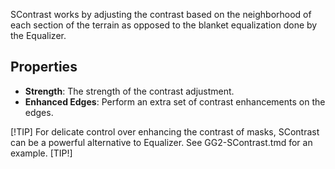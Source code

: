 SContrast works by adjusting the contrast based on the neighborhood of each section of the terrain as opposed to the blanket equalization done by the Equalizer.

## Properties

- **Strength**: The strength of the contrast adjustment.
- **Enhanced Edges**: Perform an extra set of contrast enhancements on the edges.

[!TIP]
For delicate control over enhancing the contrast of masks, SContrast can be a powerful alternative to Equalizer. See GG2-SContrast.tmd for an example.
[TIP!]